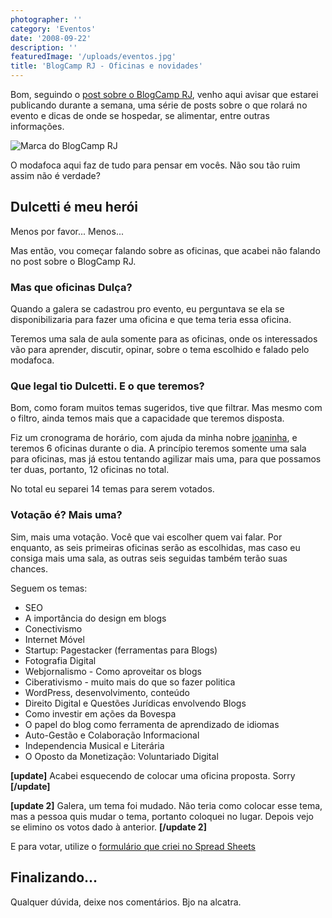 ```yaml
---
photographer: ''
category: 'Eventos'
date: '2008-09-22'
description: ''
featuredImage: '/uploads/eventos.jpg'
title: 'BlogCamp RJ - Oficinas e novidades'
---
```


Bom, seguindo o [post sobre o BlogCamp RJ](/blogcamp-rj-todos-os-detalhes-que-voce-precisa-saber), venho aqui avisar que estarei publicando durante a semana, uma série de posts sobre o que rolará no evento e dicas de onde se hospedar, se alimentar, entre outras informações.

![Marca do BlogCamp RJ](/uploads/marca-blogcamp-rj.jpg)

O modafoca aqui faz de tudo para pensar em vocês. Não sou tão ruim assim não é verdade?

## Dulcetti é meu herói

Menos por favor... Menos...

Mas então, vou começar falando sobre as oficinas, que acabei não falando no post sobre o BlogCamp RJ.

### Mas que oficinas Dulça?

Quando a galera se cadastrou pro evento, eu perguntava se ela se disponibilizaria para fazer uma oficina e que tema teria essa oficina.

Teremos uma sala de aula somente para as oficinas, onde os interessados vão para aprender, discutir, opinar, sobre o tema escolhido e falado pelo modafoca.

### Que legal tio Dulcetti. E o que teremos?

Bom, como foram muitos temas sugeridos, tive que filtrar. Mas mesmo com o filtro, ainda temos mais que a capacidade que teremos disposta.

Fiz um cronograma de horário, com ajuda da minha nobre [joaninha](http://www.ladybugbrazil.com/), e teremos 6 oficinas durante o dia. A princípio teremos somente uma sala para oficinas, mas já estou tentando agilizar mais uma, para que possamos ter duas, portanto, 12 oficinas no total.

No total eu separei 14 temas para serem votados.

### Votação é? Mais uma?

Sim, mais uma votação. Você que vai escolher quem vai falar. Por enquanto, as seis primeiras oficinas serão as escolhidas, mas caso eu consiga mais uma sala, as outras seis seguidas também terão suas chances.

Seguem os temas:

- SEO
- A importância do design em blogs
- Conectivismo
- Internet Móvel
- Startup: Pagestacker (ferramentas para Blogs)
- Fotografia Digital
- Webjornalismo - Como aproveitar os blogs
- Ciberativismo - muito mais do que so fazer politica
- WordPress, desenvolvimento, conteúdo
- Direito Digital e Questões Jurídicas envolvendo Blogs
- Como investir em ações da Bovespa
- O papel do blog como ferramenta de aprendizado de idiomas
- Auto-Gestão e Colaboração Informacional
- Independencia Musical e Literária
- O Oposto da Monetização: Voluntariado Digital

**\[update\]** Acabei esquecendo de colocar uma oficina proposta. Sorry **\[/update\]**

**\[update 2\]** Galera, um tema foi mudado. Não teria como colocar esse tema, mas a pessoa quis mudar o tema, portanto coloquei no lugar. Depois vejo se elimino os votos dado à anterior. **\[/update 2\]**

E para votar, utilize o [formulário que criei no Spread Sheets](http://spreadsheets.google.com/viewform?key=pDWe-CoGbSMWeufd3ITd-PQ)

## Finalizando...

Qualquer dúvida, deixe nos comentários. Bjo na alcatra.
